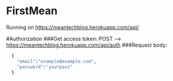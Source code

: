 # FirstMean
Running on https://meantechblog.herokuapp.com/api/

#Authorization
###Get access token:
POST --> https://meantechblog.herokuapp.com/api/auth
###Request body: 
```sh
  {
    "email":"example@example.com",
    "password":"yourpass"
  }
```
